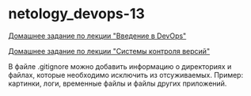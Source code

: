 # netology_devops-13

[Домашнее задание по лекции "Введение в DevOps"](01-intro-01) 

[Домашнее задание по лекции "Системы контроля версий"](02-git-01-vcs)

В файле .gitignore можно добавить информацию о директориях и файлах, которые необходимо исключить из отсуживаемых. Пример: картинки, логи, временные файлы и файлы других приложений.  